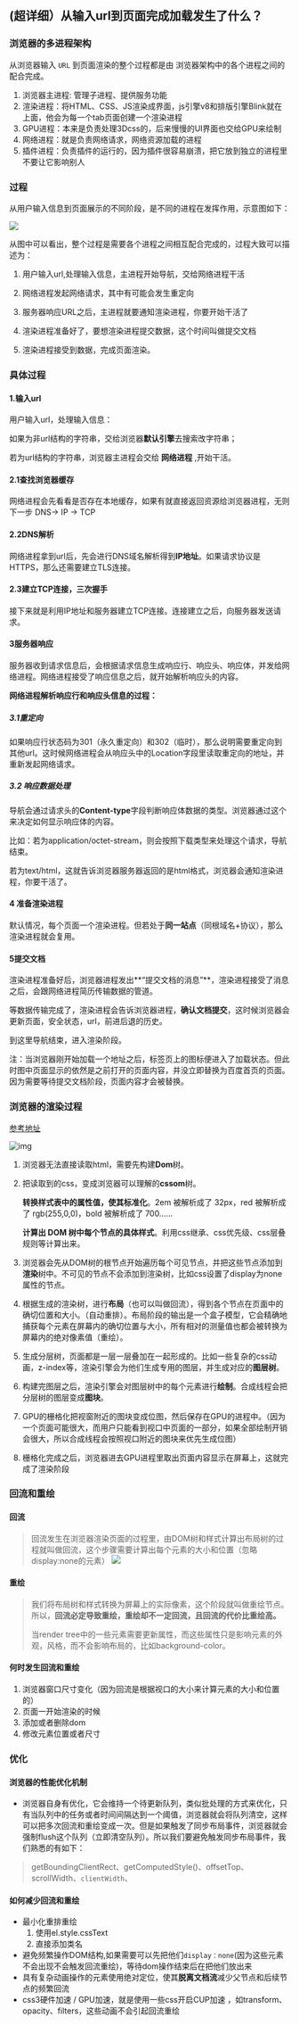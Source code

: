 ## (超详细）从输入url到页面完成加载发生了什么？

### 浏览器的多进程架构

从浏览器输入 `URL` 到页面渲染的整个过程都是由 浏览器架构中的各个进程之间的配合完成。

1. 浏览器主进程: 管理子进程、提供服务功能
2. 渲染进程：将HTML、CSS、JS渲染成界面，js引擎v8和排版引擎Blink就在上面，他会为每一个tab页面创建一个渲染进程
3. GPU进程：本来是负责处理3Dcss的，后来慢慢的UI界面也交给GPU来绘制
4. 网络进程：就是负责网络请求，网络资源加载的进程
5. 插件进程：负责插件的运行的，因为插件很容易崩溃，把它放到独立的进程里不要让它影响别人 

### 过程

从用户输入信息到页面展示的不同阶段，是不同的进程在发挥作用，示意图如下：

![](https://user-gold-cdn.xitu.io/2020/6/2/1727549fc69698e4?imageView2/0/w/1280/h/960/format/webp/ignore-error/1)

从图中可以看出，整个过程是需要各个进程之间相互配合完成的，过程大致可以描述为：

1. 用户输入url,处理输入信息，主进程开始导航，交给网络进程干活

2. 网络进程发起网络请求，其中有可能会发生重定向

3. 服务器响应URL之后，主进程就要通知渲染进程，你要开始干活了
4. 渲染进程准备好了，要想渲染进程提交数据，这个时间叫做提交文档

5. 渲染进程接受到数据，完成页面渲染。

### 具体过程

#### 1.输入url

用户输入url，处理输入信息：

如果为非url结构的字符串，交给浏览器**默认引擎**去搜索改字符串；

若为url结构的字符串，浏览器主进程会交给 **网络进程** ,开始干活。

#### 2.1查找浏览器缓存

网络进程会先看看是否存在本地缓存，如果有就直接返回资源给浏览器进程，无则下一步 DNS-> IP -> TCP

#### 2.2DNS解析

网络进程拿到url后，先会进行DNS域名解析得到**IP地址**。如果请求协议是HTTPS，那么还需要建立TLS连接。

#### 2.3建立TCP连接，三次握手

接下来就是利用IP地址和服务器建立TCP连接。连接建立之后，向服务器发送请求。

#### 3服务器响应

服务器收到请求信息后，会根据请求信息生成响应行、响应头、响应体，并发给网络进程。网络进程接受了响应信息之后，就开始解析响应头的内容。

**网络进程解析响应行和响应头信息的过程：**

##### 3.1重定向

如果响应行状态码为301（永久重定向）和302（临时），那么说明需要重定向到其他url。这时候网络进程会从响应头中的Location字段里读取重定向的地址，并重新发起网络请求。

##### 3.2 响应数据处理

导航会通过请求头的**Content-type**字段判断响应体数据的类型。浏览器通过这个来决定如何显示响应体的内容。

比如：若为application/octet-stream，则会按照下载类型来处理这个请求，导航结束。

若为text/html，这就告诉浏览器服务器返回的是html格式，浏览器会通知渲染进程，你要干活了。

#### 4 准备渲染进程

默认情况，每个页面一个渲染进程。但若处于**同一站点**（同根域名+协议），那么渲染进程就会复用。

#### 5提交文档

渲染进程准备好后，浏览器进程发出**“提交文档的消息”**，渲染进程接受了消息之后，会跟网络进程简历传输数据的管道。

等数据传输完成了，渲染进程会告诉浏览器进程，**确认文档提交**，这时候浏览器会更新页面，安全状态，url，前进后退的历史。

到这里导航结束，进入渲染阶段。



注：当浏览器刚开始加载一个地址之后，标签页上的图标便进入了加载状态。但此时图中页面显示的依然是之前打开的页面内容，并没立即替换为百度首页的页面。因为需要等待提交文档阶段，页面内容才会被替换。



### 浏览器的渲染过程 

[参考地址](https://www.jianshu.com/p/6335e46e2ace)

![img](https://upload-images.jianshu.io/upload_images/15050783-c14e5c2c54996b48.png?imageMogr2/auto-orient/strip|imageView2/2/w/646/format/webp)

1. 浏览器无法直接读取html，需要先构建**Dom**树。

2. 把读取到的css，变成浏览器可以理解的**cssom**树。

   **转换样式表中的属性值，使其标准化**。2em 被解析成了 32px，red 被解析成了 rgb(255,0,0)，bold 被解析成了 700……

   **计算出 DOM 树中每个节点的具体样式**。利用css继承、css优先级、css层叠规则等计算出来。

3. 浏览器会先从DOM树的根节点开始遍历每个可见节点，并把这些节点添加到**渲染**树中。不可见的节点不会添加到渲染树，比如css设置了display为none 属性的节点。

4. 根据生成的渲染树，进行**布局**（也可以叫做回流），得到各个节点在页面中的确切位置和大小。（自动重排）。布局阶段的输出是一个盒子模型，它会精确地捕获每个元素在屏幕内的确切位置与大小，所有相对的测量值也都会被转换为屏幕内的绝对像素值（重绘）。

5. 生成分层树，页面都是一层一层叠加在一起形成的。比如一些复杂的css动画，z-index等，渲染引擎会为他们生成专用的图层，并生成对应的**图层树**。

6. 构建完图层之后，渲染引擎会对图层树中的每个元素进行**绘制**。合成线程会把分层树的图层变成**图块**。

7. GPU的栅格化把视窗附近的图块变成位图，然后保存在GPU的进程中。（因为一个页面可能很大，而用户只能看到视口中页面的一部分，如果全部绘制开销会很大，所以合成线程会按照视口附近的图块来优先生成位图）

8. 栅格化完成之后，浏览器进去GPU进程里取出页面内容显示在屏幕上，这就完成了渲染阶段

   

###  回流和重绘

#### 回流
> 回流发生在浏览器渲染页面的过程里，由DOM树和样式计算出布局树的过程就叫做回流，这个步骤需要计算出每个元素的大小和位置（忽略display:none的元素）
![](https://user-gold-cdn.xitu.io/2020/3/31/171308c0e02be077?w=1142&h=984&f=png&s=335486)
#### 重绘
> 我们将布局树和样式转换为屏幕上的实际像素，这个阶段就叫做重绘节点。所以，**回流必定导致重绘，重绘却不一定回流，且回流的代价比重绘高。**
>
> 当render tree中的一些元素需要更新属性，而这些属性只是影响元素的外观，风格，而不会影响布局的，比如background-color。
#### 何时发生回流和重绘

1. 浏览器窗口尺寸变化（因为回流是根据视口的大小来计算元素的大小和位置的）
2. 页面一开始渲染的时候
3. 添加或者删除dom
4. 修改元素位置或者尺寸

### 优化

#### 浏览器的性能优化机制

* 浏览器自身有优化，它会维持一个待更新队列，类似批处理的方式来优化，只有当队列中的任务或者时间间隔达到一个阈值，浏览器就会将队列清空，这样可以把多次回流和重绘变成一次。但是如果触发了同步布局事件，浏览器就会强制flush这个队列（立即清空队列）。所以我们要避免触发同步布局事件，我们熟悉的有如下：
> getBoundingClientRect、getComputedStyle()、offsetTop、scrollWidth、`clientWidth`、
#### 如何减少回流和重绘

- 最小化重排重绘
  1. 使用el.style.cssText
  2. 直接添加类名
- 避免频繁操作DOM结构,如果需要可以先把他们`display：none`(因为这些元素不会出现不会触发回流重绘)，等待dom操作结束后在把他们放出来
- 具有复杂动画操作的元素使用绝对定位，使其**脱离文档流**减少父节点和后续节点的频繁回流
- css3硬件加速 / GPU加速，就是使用一些css开启CUP加速 ，如transform、opacity、filters，这些动画不会引起回流重绘